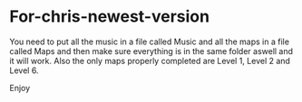 # For-chris-newest-version
You need to put all the music in a file called Music and all the maps in a file called Maps and then make sure everything is in the same folder aswell and it will work.
Also the only maps properly completed are Level 1, Level 2 and Level 6.

Enjoy
